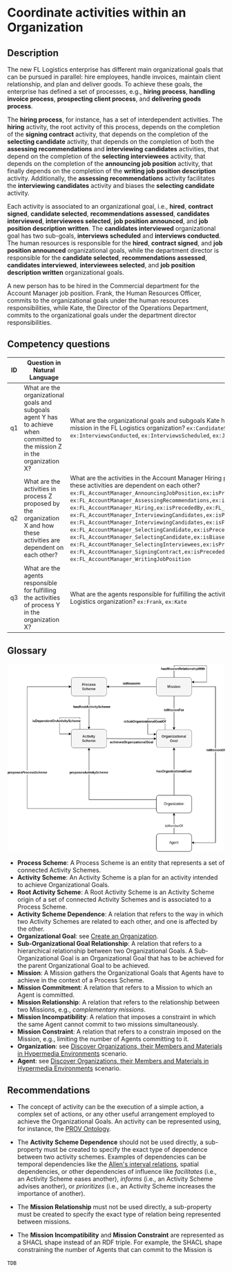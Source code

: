 # Coordinate activities within an Organization

## Description

The new FL Logistics enterprise has different main organizational goals that can be pursued in parallel: hire employees, handle invoices, maintain client relationship, and plan and deliver goods. To achieve these goals, the enterprise has defined a set of processes, e.g., **hiring process**, **handling invoice process**, **prospecting client process**, and **delivering goods process**.

The **hiring process**, for instance, has a set of interdependent activities. The **hiring** activity, the root activity of this process, depends on the completion of the **signing contract** activity, that depends on the completion of the **selecting candidate** activity, that depends on the completion of both the **assessing recommendations** and **interviewing candidates** activities, that depend on the completion of the **selecting interviewees** activity, that depends on the completion of the **announcing job position** activity, that finally depends on the completion of the **writing job position description** activity. Additionally, the **assessing recommendations** activity facilitates the **interviewing candidates** activity and biases the **selecting candidate** activity.

Each activity is associated to an organizational goal, i.e., **hired**, **contract signed**, **candidate selected**, **recommendations assessed**, **candidates interviewed**, **interviewees selected**, **job position announced**, and **job position description written**. The **candidates interviewed** organizational goal has two sub-goals, **interviews scheduled** and **interviews conducted**. The human resources is responsible for the **hired**, **contract signed**, and **job position announced** organizational goals, while the department director is responsible for the **candidate selected**, **recommendations assessed**, **candidates interviewed**, **interviewees selected**, and **job position description written** organizational goals.

A new person has to be hired in the Commercial department for the Account Manager job position. Frank, the Human Resources Officer, commits to the organizational goals under the human resources responsibilities, while Kate, the Director of the Operations Department, commits to the organizational goals under the department director responsibilities.

## Competency questions

| ID | Question in Natural Language | Example |
|----|------------------------------|---------| 
| q1 | What are the organizational goals and subgoals agent Y has to achieve when committed to the mission Z in the organization X? | What are the organizational goals and subgoals Kate has to achieve when committed to the department director mission in the FL Logistics organization? `ex:CandidateSelected`, `ex:CandidatesInterviewed`, `ex:IntervieweesSelected`, `ex:InterviewsConducted`, `ex:InterviewsScheduled`, `ex:JobPositionWritten`, `ex:RecommendationsAssessed`                                                       |
| q2 | What are the activities in process Z proposed by the organization X and how these activities are dependent on each other?    | What are the activities in the Account Manager Hiring process proposed by the FL Logistics organization and how these activities are dependent on each other? `ex:FL_AccountManager_AnnouncingJobPosition,ex:isPrecededBy,ex:FL_AccountManager_WritingJobPosition`, `ex:FL_AccountManager_AssessingRecommendations,ex:isPrecededBy,ex:FL_AccountManager_SelectingInterviewees`, `ex:FL_AccountManager_Hiring,ex:isPrecededBy,ex:FL_AccountManager_SigningContract`, `ex:FL_AccountManager_InterviewingCandidates,ex:isPrecededBy,ex:FL_AccountManager_SelectingInterviewees`, `ex:FL_AccountManager_InterviewingCandidates,ex:isFacilitatedBy,ex:FL_AccountManager_AssessingRecommendations`, `ex:FL_AccountManager_SelectingCandidate,ex:isPrecededBy,ex:FL_AccountManager_AssessingRecommendations`, `ex:FL_AccountManager_SelectingCandidate,ex:isBiasedBy,ex:FL_AccountManager_AssessingRecommendations`, `ex:FL_AccountManager_SelectingInterviewees,ex:isPrecededBy,ex:FL_AccountManager_AnnouncingJobPosition`, `ex:FL_AccountManager_SigningContract,ex:isPrecededBy,ex:FL_AccountManager_SelectingCandidate`, `ex:FL_AccountManager_WritingJobPosition`                              |
| q3 | What are the agents responsible for fulfilling the activities of process Y in the organization X?                            | What are the agents responsible for fulfilling the activities of the process of hiring an Account Manager in the FL Logistics organization? `ex:Frank`, `ex:Kate` |

## Glossary

![image](coordinate-activities.png)

* **Process Scheme**: A Process Scheme is an entity that represents a set of connected Activity Schemes.
* **Activity Scheme**: An Activity Scheme is a plan for an activity intended to achieve Organizational Goals.
* **Root Activity Scheme**: A Root Activity Scheme is an Activity Scheme origin of a set of connected Activity Schemes and is associated to a Process Scheme.
* **Activity Scheme Dependence**: A relation that refers to the way in which two Activity Schemes are related to each other, and one is affected by the other.
* **Organizational Goal**: see [Create an Organization](https://github.com/HyperAgents/hmas/blob/master/domains/logistics/create-organization/README.md).
* **Sub-Organizational Goal Relationship**: A relation that refers to a hierarchical relationship between two Organizational Goals. A Sub-Organizational Goal is an Organizational Goal that has to be achieved for the parent Organizational Goal to be achieved.
* **Mission**: A Mission gathers the Organizational Goals that Agents have to achieve in the context of a Process Scheme.
* **Mission Commitment**: A relation that refers to a Mission to which an Agent is committed.
* **Mission Relationship**: A relation that refers to the relationship between two Missions, e.g., _complementary missions_.
* **Mission Incompatibility**: A relation that imposes a constraint in which the same Agent cannot commit to two missions simultaneously.
* **Mission Constraint**: A relation that refers to a constrain imposed on the Mission, e.g., limiting the number of Agents committing to it.
* **Organization**: see [Discover Organizations, their Members and Materials in Hypermedia Environments](https://github.com/HyperAgents/hmas/blob/master/domains/manufacturing-environments/discover-organization/README.md) scenario.
* **Agent**: see [Discover Organizations, their Members and Materials in Hypermedia Environments](https://github.com/HyperAgents/hmas/blob/master/domains/manufacturing-environments/discover-organization/README.md) scenario.

## Recommendations

* The concept of activity can be the execution of a simple action, a complex set of actions, or any other useful arrangement employed to achieve the Organizational Goals. An activity can be represented using, for instance, the [PROV Ontology](https://www.w3.org/TR/prov-o/).

* The **Activity Scheme Dependence** should not be used directly, a sub-property must be created to specify the exact type of dependence between two activity schemes. Examples of dependencies can be temporal dependencies like the [Allen's interval relations](https://doi.org/10.1145/182.358434), spatial dependencies, or other dependencies of influence like _facilitates_ (i.e., an Activity Scheme eases another), _informs_ (i.e., an Activity Scheme advises another), or _prioritizes_ (i.e., an Activity Scheme increases the importance of another).

* The **Mission Relationship** must not be used directly, a sub-property must be created to specify the exact type of relation being represented between missions.

* The **Mission Incompatibility** and **Mission Constraint** are represented as a SHACL shape instead of an RDF triple. For example, the SHACL shape constraining the number of Agents that can commit to the Mission is

```
TDB
```
